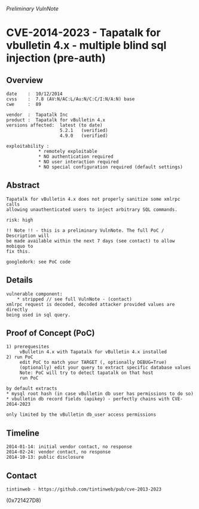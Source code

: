 *Preliminary VulnNote*

CVE-2014-2023 - Tapatalk for vbulletin 4.x - multiple blind sql injection (pre-auth)
====================================================================================

Overview
--------

	date    :  10/12/2014   
	cvss    :  7.8 (AV:N/AC:L/Au:N/C:C/I:N/A:N) base  
	cwe     :  89   
	
	vendor  :  Tapatalk Inc  
	product :  Tapatalk for vBulletin 4.x   
	versions affected:	latest (to date)
						5.2.1	(verified)
						4.9.0 	(verified)
						
	exploitability :
				* remotely exploitable
				* NO authentication required
				* NO user interaction required
				* NO special configuration required (default settings)
				
Abstract
---------
 
	Tapatalk for vBulletin 4.x does not properly sanitize some xmlrpc calls 
	allowing unauthenticated users to inject arbitrary SQL commands.
	
	risk: high
	
	!! Note !! - this is a preliminary VulnNote. The full PoC / Description will
	be made available within the next 7 days (see contact) to allow mobiquo to 
	fix this.
	
	googledork: see PoC code


Details
--------
	
	vulnerable component: 
		* stripped // see full VulnNote - (contact)
	xmlrpc request is decoded, decoded attacker provided values are directly
	being used in sql query.


Proof of Concept (PoC)
----------------------

	1) prerequesites
	     vBulletin 4.x with Tapatalk for vBulletin 4.x installed
	2) run PoC
		 edit PoC to match your TARGET (, optionally DEBUG=True)
		 (optionally) edit your query to extract specific database values
		 Note: PoC will try to detect tapatalk on that host
		 run PoC
		
	by default extracts
	* mysql root hash (in case vBulletin db user has permissions to do so)
	* vbulletin db record fields (apikey) - perfectly chains with CVE-2014-2023
	
	only limited by the vBulletin db_user access permissions
	
	
Timeline
--------

	2014-01-14: initial vendor contact, no response
	2014-02-24: vendor contact, no response
	2014-10-13: public disclosure
	
Contact
--------
	tintinweb - https://github.com/tintinweb/pub/cve-2013-2023
	
	
(0x721427D8)
	
	